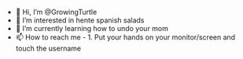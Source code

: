 - 👋 Hi, I’m @GrowingTurtle
- 👀 I’m interested in hente spanish salads
- 🌱 I’m currently learning how to undo your mom
- 📫 How to reach me - 1. Put your hands on your monitor/screen and touch the username

<!---
GrowingTurtle/GrowingTurtle is a ✨ special ✨ repository because its `README.md` (this file) appears on your GitHub profile.
You can click the Preview link to take a look at your changes.
--->
